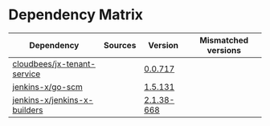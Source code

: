 # Dependency Matrix

Dependency | Sources | Version | Mismatched versions
---------- | ------- | ------- | -------------------
[cloudbees/jx-tenant-service](https://github.com/cloudbees/jx-tenant-service) |  | [0.0.717](https://github.com/cloudbees/jx-tenant-service/releases/tag/v0.0.717) | 
[jenkins-x/go-scm](https://github.com/jenkins-x/go-scm) |  | [1.5.131]() | 
[jenkins-x/jenkins-x-builders](https://github.com/jenkins-x/jenkins-x-builders) |  | [2.1.38-668]() | 
